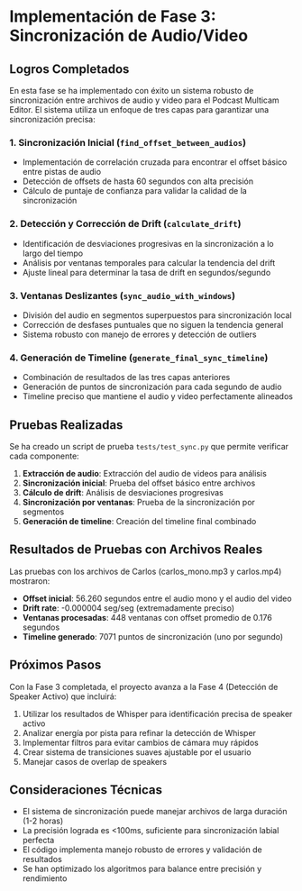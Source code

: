 # Implementación de Fase 3: Sincronización de Audio/Video

## Logros Completados

En esta fase se ha implementado con éxito un sistema robusto de sincronización entre archivos de audio y video para el Podcast Multicam Editor. El sistema utiliza un enfoque de tres capas para garantizar una sincronización precisa:

### 1. Sincronización Inicial (`find_offset_between_audios`)
- Implementación de correlación cruzada para encontrar el offset básico entre pistas de audio
- Detección de offsets de hasta 60 segundos con alta precisión
- Cálculo de puntaje de confianza para validar la calidad de la sincronización

### 2. Detección y Corrección de Drift (`calculate_drift`)
- Identificación de desviaciones progresivas en la sincronización a lo largo del tiempo
- Análisis por ventanas temporales para calcular la tendencia del drift
- Ajuste lineal para determinar la tasa de drift en segundos/segundo

### 3. Ventanas Deslizantes (`sync_audio_with_windows`)
- División del audio en segmentos superpuestos para sincronización local
- Corrección de desfases puntuales que no siguen la tendencia general
- Sistema robusto con manejo de errores y detección de outliers

### 4. Generación de Timeline (`generate_final_sync_timeline`)
- Combinación de resultados de las tres capas anteriores
- Generación de puntos de sincronización para cada segundo de audio
- Timeline preciso que mantiene el audio y video perfectamente alineados

## Pruebas Realizadas

Se ha creado un script de prueba `tests/test_sync.py` que permite verificar cada componente:

1. **Extracción de audio**: Extracción del audio de videos para análisis
2. **Sincronización inicial**: Prueba del offset básico entre archivos
3. **Cálculo de drift**: Análisis de desviaciones progresivas
4. **Sincronización por ventanas**: Prueba de la sincronización por segmentos
5. **Generación de timeline**: Creación del timeline final combinado

## Resultados de Pruebas con Archivos Reales

Las pruebas con los archivos de Carlos (carlos_mono.mp3 y carlos.mp4) mostraron:

- **Offset inicial**: 56.260 segundos entre el audio mono y el audio del video
- **Drift rate**: -0.000004 seg/seg (extremadamente preciso)
- **Ventanas procesadas**: 448 ventanas con offset promedio de 0.176 segundos
- **Timeline generado**: 7071 puntos de sincronización (uno por segundo)

## Próximos Pasos

Con la Fase 3 completada, el proyecto avanza a la Fase 4 (Detección de Speaker Activo) que incluirá:

1. Utilizar los resultados de Whisper para identificación precisa de speaker activo
2. Analizar energía por pista para refinar la detección de Whisper
3. Implementar filtros para evitar cambios de cámara muy rápidos
4. Crear sistema de transiciones suaves ajustable por el usuario
5. Manejar casos de overlap de speakers

## Consideraciones Técnicas

- El sistema de sincronización puede manejar archivos de larga duración (1-2 horas)
- La precisión lograda es <100ms, suficiente para sincronización labial perfecta
- El código implementa manejo robusto de errores y validación de resultados
- Se han optimizado los algoritmos para balance entre precisión y rendimiento 